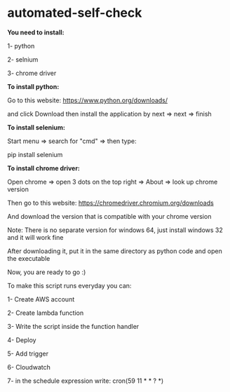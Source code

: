 # automated-self-check

**You need to install:**

1- python

2- selnium

3- chrome driver

**To install python:**


Go to this website: https://www.python.org/downloads/

and click Download then install the application by next => next => finish 

**To install selenium:**

Start menu => search for "cmd" => then type:

pip install selenium


**To install chrome driver:**

Open chrome => open 3 dots on the top right => About => look up chrome version

Then go to this website: https://chromedriver.chromium.org/downloads

And download the version that is compatible with your chrome version

Note: There is no separate version for windows 64, just install windows 32 and it will work fine

After downloading it, put it in the same directory as python code and open the executable

Now, you are ready to go :)

To make this script runs everyday you can:

1- Create AWS account

2- Create lambda function

3- Write the script inside the function handler

4- Deploy

5- Add trigger

6- Cloudwatch

7- in the schedule expression write: cron(59 11 * * ? *)
